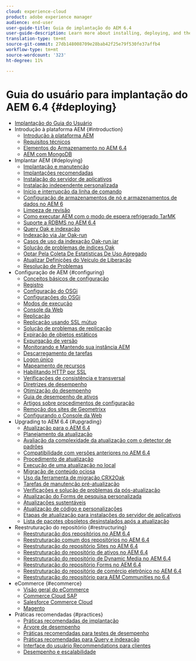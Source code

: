 ```yaml
---
cloud: experience-cloud
product: adobe experience manager
audience: end-user
user-guide-title: Guia de implantação do AEM 6.4
user-guide-description: Learn more about installing, deploying, and the architecture of Adobe Experience Manager 6.4, including our Adobe Managed Services cloud deployment.
translation-type: tm+mt
source-git-commit: 27db148008709e28bab42f25e79f530fe37affb4
workflow-type: tm+mt
source-wordcount: '323'
ht-degree: 11%

---
```



# Guia do usuário para implantação do AEM 6.4 {#deploying}

+ [Implantação do Guia do Usuário](home.md)
+ Introdução à plataforma AEM {#introduction}
   + [Introdução à plataforma AEM](platform.md)
   + [Requisitos técnicos](technical-requirements.md)
   + [Elementos do Armazenamento no AEM 6.4](storage-elements-in-aem-6.md)
   + [AEM com MongoDB](aem-with-mongodb.md)
+ Implantar AEM {#deploying}
   + [Implantação e manutenção](deploy.md)
   + [Implantações recomendadas](recommended-deploys.md)
   + [Instalação do servidor de aplicativos](application-server-install.md)
   + [Instalação independente personalizada](custom-standalone-install.md)
   + [Início e interrupção da linha de comando](command-line-start-and-stop.md)
   + [Configuração de armazenamentos de nó e armazenamentos de dados no AEM 6](data-store-config.md)
   + [Limpeza de revisão](revision-cleanup.md)
   + [Como executar AEM com o modo de espera refrigerado TarMK](tarmk-cold-standby.md)
   + [Suporte a RDBMS no AEM 6.4](rdbms-support-in-aem.md)
   + [Query Oak e indexação](queries-and-indexing.md)
   + [Indexação via Jar Oak-run](indexing-via-the-oak-run-jar.md)
   + [Casos de uso da indexação Oak-run.jar](oak-run-indexing-usecases.md)
   + [Solução de problemas de índices Oak](troubleshooting-oak-indexes.md)
   + [Optar Pela Coleta De Estatísticas De Uso Agregado](opt-in-aggregated-usage-statistics.md)
   + [Atualizar Definições do Veículo de Liberação](update-release-vehicle-definitions.md)
   + [Resolução de Problemas](troubleshooting.md)
+ Configuração de AEM {#configuring}
   + [Conceitos básicos de configuração](configuring.md)
   + [Registro](configure-logging.md)
   + [Configuração do OSGi](configuring-osgi.md)
   + [Configurações do OSGi](osgi-configuration-settings.md)
   + [Modos de execução](configure-runmodes.md)
   + [Console da Web](web-console.md)
   + [Replicação](replication.md)
   + [Replicação usando SSL mútuo](mssl-replication.md)
   + [Solução de problemas de replicação](troubleshoot-rep.md)
   + [Expiração de objetos estáticos](expiration-static-objects.md)
   + [Expurgação de versão](version-purging.md)
   + [Monitorando e Mantendo sua instância AEM](monitoring-and-maintaining.md)
   + [Descarregamento de tarefas](offloading.md)
   + [Logon único](single-sign-on.md)
   + [Mapeamento de recursos](resource-mapping.md)
   + [Habilitando HTTP por SSL](/help/sites-administering/ssl-by-default.md)
   + [Verificações de consistência e transversal](consistency-check.md)
   + [Diretrizes de desempenho](performance-guidelines.md)
   + [Otimização do desempenho](configuring-performance.md)
   + [Guia de desempenho de ativos](assets-performance-sizing.md)
   + [Artigos sobre procedimentos de configuração](ht-deploy.md)
   + [Remoção dos sites de Geometrixx](removing-the-geometrixx-sites.md)
   + [Configurando o Console da Web](configuring-web-console.md)
+ Upgrading to AEM 6.4 {#upgrading}
   + [Atualização para o AEM 6.4](upgrade.md)
   + [Planejamento da atualização](upgrade-planning.md)
   + [Avaliação da complexidade da atualização com o detector de padrões](pattern-detector.md)
   + [Compatibilidade com versões anteriores no AEM 6.4](backward-compatibility.md)
   + [Procedimento de atualização](upgrade-procedure.md)
   + [Execução de uma atualização no local](in-place-upgrade.md)
   + [Migração de conteúdo ociosa](lazy-content-migration.md)
   + [Uso da ferramenta de migração CRX2Oak](using-crx2oak.md)
   + [Tarefas de manutenção pré-atualização](pre-upgrade-maintenance-tasks.md)
   + [Verificações e solução de problemas da pós-atualização](post-upgrade-checks-and-troubleshooting.md)
   + [Atualização do Forms de pesquisa personalizada](upgrading-custom-search-forms.md)
   + [Atualizações sustentáveis](sustainable-upgrades.md)
   + [Atualização de código e personalizações](upgrading-code-and-customizations.md)
   + [Etapas de atualização para instalações do servidor de aplicativos](app-server-upgrade.md)
   + [Lista de pacotes obsoletos desinstalados após a atualização](obsolete-bundles.md)
+ Reestruturação do repositório {#restructuring}
   + [Reestruturação dos repositórios no AEM 6.4](repository-restructuring.md)
   + [Reestruturação comum dos repositórios no AEM 6.4](all-repository-restructuring-in-aem-6-4.md)
   + [Reestruturação do repositório Sites no AEM 6.4](sites-repository-restructuring-in-aem-6-4.md)
   + [Reestruturação do repositório de ativos no AEM 6.4](assets-repository-restructuring-in-aem-6-4.md)
   + [Reestruturação do repositório de Dynamic Media no AEM 6.4](dynamicmedia-repository-restructuring-in-aem-6-4.md)
   + [Reestruturação do repositório Forms no AEM 6.4](forms-repository-restructuring-in-aem-6-4.md)
   + [Reestruturação do repositório de comércio eletrônico no AEM 6.4](ecommerce-repository-restructuring-in-aem-6-4.md)
   + [Reestruturação do repositório para AEM Communities no 6.4](communities-repository-restructuring-in-aem-6-4.md)
+ eCommerce {#ecommerce}
   + [Visão geral do eCommerce](ecommerce.md)
   + [Commerce Cloud SAP](sap-commerce-cloud.md)
   + [Salesforce Commerce Cloud](https://github.com/adobe/commerce-salesforce)
   + [Magento](https://www.adobe.io/apis/experiencecloud/commerce-integration-framework/integrations.html#!AdobeDocs/commerce-cif-documentation/master/integrations/02-AEM-Magento.md)
+ Práticas recomendadas     {#practices}
   + [Práticas recomendadas de implantação](best-practices.md)
   + [Árvore de desempenho](performance-tree.md)
   + [Práticas recomendadas para testes de desempenho](best-practices-for-performance-testing.md)
   + [Práticas recomendadas para Query e indexação](best-practices-for-queries-and-indexing.md)
   + [Interface do usuário Recommendations para clientes](ui-recommendations.md)
   + [Desempenho e escalabilidade](performance.md)


<!--

To be removed:
[Quickstart for AEM Screens](setting-up-a-basic-project-screens.md)
[Device Control Center](device-control-center.md)
[repository-restructuring-in-aem64](repository-restructuring-in-aem64.md)
[Web Console] (configuring-web-console.md)
[Configuring and Deploying AEM Screens](configuring-screens-introduction.md)
[Kickstart Guide](kickstart-for-aem-screens.md)
/help/sites/deploying/using/performance-lp.md
/help/sites-deploying/do-not-delete-performance-guidelines-pdf.md
/help/sites-deploying/removing-the-geometrixx-sites.md
/help/sites-deploying/consistency-check.md

Redirects:
[(Enabling HTTP Over SSL)](config-ssl.md) redirect to /content/help/en/experience-manager/6-4/sites-administering/ssl-by-default
-->

